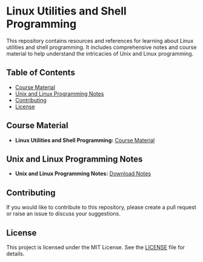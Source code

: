 # Linux Utilities and Shell Programming

This repository contains resources and references for learning about Linux utilities and shell programming. It includes comprehensive notes and course material to help understand the intricacies of Unix and Linux programming.

## Table of Contents

- [Course Material](#course-material)
- [Unix and Linux Programming Notes](#unix-and-linux-programming-notes)
- [Contributing](#contributing)
- [License](#license)

## Course Material

- **Linux Utilities and Shell Programming:** [Course Material](https://www.jbiet.edu.in/pdffls/IT-coursematerial/Linux.pdf)

## Unix and Linux Programming Notes

- **Unix and Linux Programming Notes:** [Download Notes](https://topperworld.in/media/2023/06/Unix-and-Linux-Programming-Notes.pdf)

## Contributing

If you would like to contribute to this repository, please create a pull request or raise an issue to discuss your suggestions.

## License

This project is licensed under the MIT License. See the [LICENSE](LICENSE) file for details.
